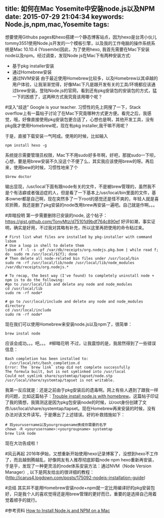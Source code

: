 title: 如何在Mac Yosemite中安装node.js以及NPM
date: 2015-07-29 21:04:34
keywords: Node.js,npm,mac,Yosemite
tags:
---

想要使用Githubs pages和hexo搭建一个静态博客站点，因为hexo是台湾小伙儿tommy3551使用Node.js开发的一个模板引擎，以及我的工作电脑的操作系统系统是Mac 10.10.4 (Yosemite)因此，为了使用hexo, 我首先需要在Mac下安装node以及npm。经过调查，发现Node js在Mac下有两种安装方式:
* 基于pkg installer安装
* 通过Homebrew安装
* 通过NVM安装
由于最近使用Homebrew比较多，以及Homebrew以其卓越的用户体验，让我渐渐觉得，好像Mac下凡是跟开发有关的工具/环境都应该通过brew安装。登陆Node.js的官网，看到还有pkg安装包的安装包的方式，猛一下的困惑了，这两种方式我究竟该用哪个呢？

#误入“歧途”
Google is your teacher. 习惯性的先上网搜了一下，Stack overflow上有一篇帖子讨论了在Mac下究竟哪种方式更方便。看完之后，我感觉，哦，好像直接使用pkg安装包更合适了，心想也是啊，其他开发工具，没有pkg我才使用Homebrew呢，现在有pkg installer,我干嘛不用呢？

于是，直接下载安装一气呵成。使用的时候，比如输入
```shell
npm install hexo -g
```
系统提示需要管理员权限，Mac下不用sudo好多年啊，好吧，那就sudo一下呗，心想，要是用brew安装不久没这个不便了么，其实我应该使用brew的呀。再后来，使用bew的时候，习惯性地来了个
```shell
$brew doctor
```
输出显现，/usr/local下面有跟node有关的文件，不是被brew管理的，虽然我不是个有洁癖或者强迫症的人，但是看了一下基本上/usr/local/bin里面的文件，基本owner都是自己啊，现在突然多了一下root的感觉还是怪不爽的，年轻人就是喜欢折腾，我还是删了pkg安装的node改用brew再安装一遍吧。自己就是作啊。。。

#弃暗投明
第一步需要删除已安装的node, 这个帖子：https://gist.github.com/TonyMtz/d75101d9bdf764c890ef 好评如潮，事实证明，确实是好用，不过我对其略有补充，所以这里再把使用的命令粘过来。
```shell
# First list what files are installed by pkg-installer with command lsbom
# Use a loop in shell to delete them
lsbom -f -l -s -pf /var/db/receipts/org.nodejs.pkg.bom | while read f; do  sudo rm /usr/local/${f}; done
# Then delete all node-related bin files under /usr/local/bin
sudo rm -rf /usr/local/lib/node /usr/local/lib/node_modules /var/db/receipts/org.nodejs.*

# To recap, the best way (I've found) to completely uninstall node + npm is to do the following:
#go to /usr/local/lib and delete any node and node_modules
cd /usr/local/lib
sudo rm -rf node*

# go to /usr/local/include and delete any node and node_modules directory
cd /usr/local/include
sudo rm -rf node*
```
现在我们可以使用Homebrew来安装node.js以及npm了，很简单：
```shell
brew instal node
```
应该会成功。。。吧。。。
#柳暗花明
不过，让我震惊的是，我居然得到了一些错误信息：
```shell
Bash completion has been installed to:
  /usr/local/etc/bash_completion.d
Error: The `brew link` step did not complete successfully
The formula built, but is not symlinked into /usr/local
Could not symlink share/systemtap/tapset/node.stp
/usr/local/share/systemtap/tapset is not writable.
```
我第一反应就是：还是之前由于pkg安装后的遗毒啊。网上有些人遇到了跟我一样的问题，比如这篇帖子：[Trouble install node.js with homebrew](http://stackoverflow.com/questions/31374143/trouble-install-node-js-with-homebrew)。这篇帖子印证了我的猜想，我猜测这是因为pkg包安装node的时候，以root身份创建了文件/usr/local/share/systemtap/tapset。现在Homebrew再来安装的时候，没有办法对该文件读写。于是爆出了上述错误。好的补救措施如下：
```shell
# 将yourusername以及yourgroupename换成你需要的名字
chown -R <yourusername>:<yourgroupname> systemtap
brew link node
```

现在大功告成啦！

#风云再起
2016年伊始，又想重新开始使用hexo记录博客了，没想到hexo不工作了，而且越倒腾越乱，好像网友有人推荐彻底卸载node npm hexo重新再安装，于是乎，发现了一种更灵活的node体系安装方法：通过NVM（Node Version Manager）,
以下是网友给出的很详细的教程：(http://icarus4.logdown.com/posts/175092-nodejs-installation-guide)

#总结
其实并不是用Homebrew安装node+npm就一定比用编译好的pkg安装包好，只是我个人的喜欢觉得还是用brew管理的更好而已，重要的是选择自己用着觉着顺手的就行。

#参考资料
[How to Install Node.js and NPM on a Mac](http://blog.teamtreehouse.com/install-node-js-npm-mac)








